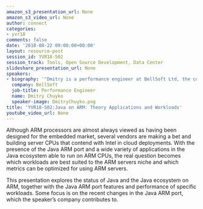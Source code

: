 ```yaml
---
amazon_s3_presentation_url: None
amazon_s3_video_url: None
author: connect
categories:
- yvr18
comments: false
date: '2018-08-22 09:00:00+00:00'
layout: resource-post
session_id: YVR18-502
session_track: Tools, Open Source Development, Data Center
slideshare_presentation_url: None
speakers:
- biography: '"Dmitry is a performance engineer at BellSoft Ltd, the company which released and supports Liberica -- a TCK-verifyed Open JDK binary distribution for Raspberry Pi. Dmitry previously worked on Hotspot JVM in Oracle. Currently, he optimizes OpenJDK for ARM64. Previous experience with Java showed that the most interesting problems in applications have solutions in the base platform. In upcoming Java 11 release there are numerous improvements in AArch64 port implemented by the company under JEP 315."'
  company: BellSoft
  job-title: Performance Engineer
  name: Dmitry Chuyko
  speaker-image: DmitryChuyko.png
title: 'YVR18-502:Java on ARM: Theory Applications and Workloads'
youtube_video_url: None
---
```


  Although ARM processors are almost always viewed as having been designed for the embedded market, several vendors are making a bet and building server CPUs that contend with Intel in cloud deployments. With the presence of the Java ARM port and a wide variety of applications in the Java ecosystem able to run on ARM CPUs, the real question becomes which workloads are best suited to the ARM servers niche and which metrics can be optimized for using ARM servers.

  This presentation explores the status of Java and the Java ecosystem on ARM, together with the Java ARM port features and performance of specific workloads. Some focus is on the recent changes in the Java ARM port, which the speaker’s company contributes to.